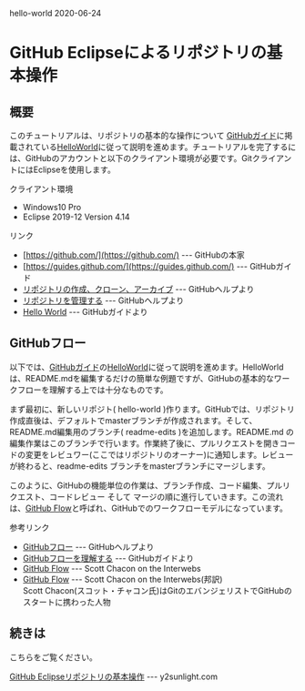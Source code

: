 hello-world 2020-06-24

# GitHub Eclipseによるリポジトリの基本操作

## 概要

このチュートリアルは、リポジトリの基本的な操作について [GitHubガイド](https://guides.github.com/)に掲載されている[HelloWorld](https://guides.github.com/activities/hello-world)に従って説明を進めます。チュートリアルを完了するには、GitHubのアカウントと以下のクライアント環境が必要です。GitクライアントにはEclipseを使用します。

クライアント環境

- Windows10 Pro
- Eclipse 2019-12 Version 4.14

リンク
- [https://github.com/](https://github.com/) --- GitHubの本家
- [https://guides.github.com/](https://guides.github.com/) --- GitHubガイド
- [リポジトリの作成、クローン、アーカイブ](https://help.github.com/ja/github/creating-cloning-and-archiving-repositories) --- GitHubヘルプより
- [リポジトリを管理する](https://help.github.com/ja/github/administering-a-repository) --- GitHubヘルプより
- [Hello World](https://guides.github.com/activities/hello-world/) --- GitHubガイドより

## GitHubフロー

以下では、[GitHubガイド](https://guides.github.com/)の[HelloWorld](https://guides.github.com/activities/hello-world)に従って説明を進めます。HelloWorldは、README.mdを編集するだけの簡単な例題ですが、GitHubの基本的なワークフローを理解する上では十分なものです。

まず最初に、新しいリポジト( hello-world )作ります。GitHubでは、リポジトリ作成直後は、デフォルトでmasterブランチが作成されます。そして、README.md編集用のブランチ( readme-edits )を追加します。README.md の編集作業はこのブランチで行います。作業終了後に、プルリクエストを開きコードの変更をレビュワー(ここではリポジトリのオーナー)に通知します。レビューが終わると、readme-edits ブランチをmasterブランチにマージします。

このように、GitHubの機能単位の作業は、ブランチ作成、コード編集、プルリクエスト、コードレビュー そして マージの順に進行していきます。この流れは、[GitHub Flow](https://help.github.com/ja/github/collaborating-with-issues-and-pull-requests/github-flow)と呼ばれ、GitHubでのワークフローモデルになっています。

参考リンク

- [GitHubフロー](https://help.github.com/ja/github/collaborating-with-issues-and-pull-requests/github-flow) --- GitHubヘルプより
- [GitHubフローを理解する](https://guides.github.com/introduction/flow/) --- GitHubガイドより
- [GitHub Flow](http://scottchacon.com/2011/08/31/github-flow.html) --- Scott Chacon on the Interwebs
- [GitHub Flow](https://gist.github.com/Gab-km/3705015) --- Scott Chacon on the Interwebs(邦訳)<br>Scott Chacon(スコット・チャコン氏)はGitのエバンジェリストでGitHubのスタートに携わった人物

## 続きは

こちらをご覧ください。

[GitHub Eclipseリポジトリの基本操作](http://www.y2sunlight.com/ground/doku.php?id=github:basic) --- y2sunlight.com
